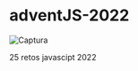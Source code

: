 # adventJS-2022
![Captura](https://user-images.githubusercontent.com/37515166/204515493-fb1ba60e-bbc0-4623-9f72-293eeac4a786.PNG)


25 retos javascipt 2022
